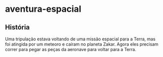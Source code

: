 # aventura-espacial

## História
Uma tripulação estava voltando de uma missão espacial para a Terra, mas foi atingida por um meteoro e caíram no planeta Zakar. Agora eles precisam correr para pegar as peças da aeronave para voltar para a Terra.

